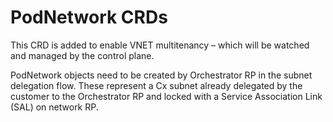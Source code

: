 # PodNetwork CRDs

This CRD is added to enable VNET multitenancy – which will be watched and managed by the control plane.

PodNetwork objects need to be created by Orchestrator RP in the subnet delegation flow.
These represent a Cx subnet already delegated by the customer to the Orchestrator RP and locked with a Service Association Link (SAL) on network RP.
